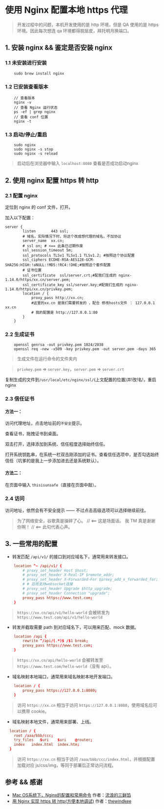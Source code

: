 # 使用 Nginx 配置本地 https 代理
> 开发过程中的问题，本机开发使用的是 http 环境，但是 QA 使用的是 https 环境。因此每次想连 qa 环境都得脱层皮，拜托明月换端口。
## 1. 安装 nginx && 鉴定是否安装 nginx

### 1.1 未安装进行安装

```
    sudo brew install nginx
```

### 1.2 已安装查看版本

```
    // 查看版本
    nginx -v
    // 查看 Nginx 运行状态
    ps -ef | grep nginx
    // 查看 conf 位置
    nginx -t
```

### 1.3 启动/停止/重启

```
    sudo nginx
    sudo nginx -s stop
    sudo nginx -s reload
```

> 启动后在浏览器中输入 `localhost:8080` 查看是否成功启动nginx

## 2. 使用 nginx 配置 https 转 http

### 2.1 配置 nginx 

定位到 nginx 的 conf 文件，打开。

加入以下配置：
```
server {
        listen       443 ssl;
        # 域名，实际情况下时，将这个改成想代理的域名，不加协议
        server_name  xx.cn;
        # ssl on; # <== 此条已过期作废
        ssl_session_timeout 5m;        
        ssl_protocols TLSv1 TLSv1.1 TLSv1.2; #按照这个协议配置        
        ssl_ciphers ECDHE-RSA-AES128-GCM-SHA256:HIGH:!aNULL:!MD5:!RC4:!DHE;#按照这个套件配置 
        # 证书位置
        ssl_certificate  ssl/server.crt;#配我们生成的 nginx-1.14.0/https/xx.cn/server.pem;
        ssl_certificate_key ssl/server.key;#配我们生成的 nginx-1.14.0/https/xx.cn/privkey.pem;
        location / {
            proxy_pass http://xx.cn;
            #这里的xx.cn 是我们需要转发的 ，配合 修改hosts文件 ： 127.0.0.1  xx.cn
            # 我的配置是 http://127.0.0.1:80
        }
    }
```
### 2.2 生成证书

```
    openssl genrsa -out privkey.pem 1024/2038
    openssl req -new -x509 -key privkey.pem -out server.pem -days 365
```

> 生成文件在运行命令的文件夹内

> `privkey.pem` => `server.key`，`server.pem` => `server.crt`

复制生成的文件到`/usr/local/etc/nginx/ssl/`(上文配置的位置)并!改!名!，重启 nginx

### 2.3 信任证书

#### 方法一：

访问代理地址，点击地址前的`不安全`提示。

查看证书，拖拽证书到桌面。

双击打开，选择添加到系统、信任程度选择始终信任。

打开系统钥匙串，在系统一栏双击刚添加的证书。查看信任选项中，是否勾选始终信任（坑爹的是我上一步添加进去还是系统默认）。

#### 方法二：

在页面中输入 `thisisunsafe`（直接在页面中敲）。

### 2.4 访问

访问地址，依然会有不安全提示 —— 不过点击高级选项可以选择继续前往。

> 为了网络安全，谷歌真是操碎了心。 // <== 这是场面话。
> 我 TM 真是谢谢你啊！ // <== 此句代表心声。


## 3. 一些常用的配置

- 转发匹配 `/api/v1/` 的接口到对应域名下，通常用来转发接口。
```conf
    location ^~ /api/v1/ {
        # proxy_set_header Host $host;
        # proxy_set_header X-Real-IP $remote_addr;
        # proxy_set_header X-Forwarded-For $proxy_add_x_forwarded_for;
        # # 启用支持websocket连接
        # proxy_set_header Upgrade $http_upgrade;
        # proxy_set_header Connection "upgrade";
        proxy_pass https://www.test.com;
    }
```
> `https://xx.cn/api/v1/hello-world` 会被转发为 `https://www.test.com/api/v1/hello-world`

- 转发并截取需要 path 到对应域名下，可以用来匹配、mock 数据。

```conf
    location /api {
        rewrite ^/api/(.*)$ /$1 break;
        proxy_pass https://www.test.com;
    }
```
> `https://xx.cn/api/hello-world` 会被转发至 `https://www.test.com/hello-world`（没有 api）。

- 域名映射本地端口，通常用来域名映射本地开发端口。
```conf
    location / {
        proxy_pass https://127.0.0.1:8080;
    }
```
> 访问 `https://xx.cn` 相当于访问 `https://127.0.0.1:8080`，使用域名后可以携带 cookie。


- 域名映射本地文件，通常用来部署、上线。
```conf
  location / {
    root /aaa/bbb/ccc;
    try_files   $uri    $uri    @router;
    index   index.html  index.htm;
  }
```
> 访问 `https://xx.cn` 相当于访问 `/aaa/bbb/ccc/index.html`，并根据配置加载对应 js/css/img，等同于部署后正常访问流程。




## 参考 && 感谢

- [Mac OS系统下，Nginx的配置和常用命令](https://www.jianshu.com/p/05900b778395) 作者：[流浪的三鲜馅](https://www.jianshu.com/u/db8965f63627)
- [用 Nginx 实现 https 转 http(方便本地调试)](https://blog.csdn.net/thewindkee/article/details/80681009) 作者：[thewindkee](https://blog.csdn.net/thewindkee)